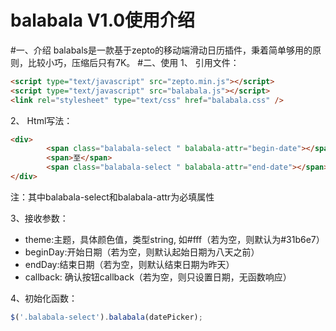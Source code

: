 balabala V1.0使用介绍
==
#一、介绍
balabals是一款基于zepto的移动端滑动日历插件，秉着简单够用的原则，比较小巧，压缩后只有7K。
#二、使用
1、	引用文件：
```html
<script type="text/javascript" src="zepto.min.js"></script>
<script type="text/javascript" src="balabala.js"></script>
<link rel="stylesheet" type="text/css" href="balabala.css" />
```
2、	Html写法：
```html
<div>
        <span class="balabala-select " balabala-attr="begin-date"></span>
        <span>至</span>
        <span class="balabala-select " balabala-attr="end-date"></span>
</div>
```
注：其中balabala-select和balabala-attr为必填属性<br>

3、接收参数：<br>
* theme:主题，具体颜色值，类型string, 如#fff（若为空，则默认为#31b6e7）<br>
* beginDay:开始日期（若为空，则默认起始日期为八天之前）<br>
* endDay:结束日期（若为空，则默认结束日期为昨天）<br>
* callback: 确认按钮callback（若为空，则只设置日期，无函数响应）<br>

4、初始化函数：
```javascript
$('.balabala-select').balabala(datePicker);
```
